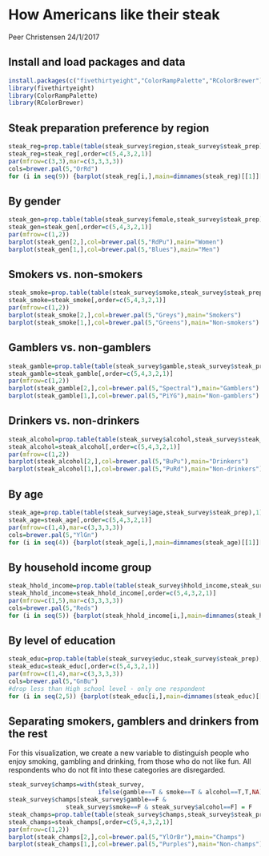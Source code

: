 How Americans like their steak
================
Peer Christensen
24/1/2017

Install and load packages and data
--------------------------------------

``` r
install.packages(c("fivethirtyeight","ColorRampPalette","RColorBrewer"))
library(fivethirtyeight)
library(ColorRampPalette)
library(RColorBrewer)
```

Steak preparation preference by region
--------------------------------------

``` r
steak_reg=prop.table(table(steak_survey$region,steak_survey$steak_prep),1)
steak_reg=steak_reg[,order=c(5,4,3,2,1)]
par(mfrow=c(3,3),mar=c(3,3,3,3))
cols=brewer.pal(5,"OrRd")
for (i in seq(9)) {barplot(steak_reg[i,],main=dimnames(steak_reg)[[1]][i],col=cols)}
```

By gender
---------

``` r
steak_gen=prop.table(table(steak_survey$female,steak_survey$steak_prep),1)
steak_gen=steak_gen[,order=c(5,4,3,2,1)]
par(mfrow=c(1,2))
barplot(steak_gen[2,],col=brewer.pal(5,"RdPu"),main="Women") 
barplot(steak_gen[1,],col=brewer.pal(5,"Blues"),main="Men")
```

Smokers vs. non-smokers
-----------------------

``` r
steak_smoke=prop.table(table(steak_survey$smoke,steak_survey$steak_prep),1)
steak_smoke=steak_smoke[,order=c(5,4,3,2,1)]
par(mfrow=c(1,2))
barplot(steak_smoke[2,],col=brewer.pal(5,"Greys"),main="Smokers")
barplot(steak_smoke[1,],col=brewer.pal(5,"Greens"),main="Non-smokers")
```

Gamblers vs. non-gamblers
-------------------------

``` r
steak_gamble=prop.table(table(steak_survey$gamble,steak_survey$steak_prep),1)
steak_gamble=steak_gamble[,order=c(5,4,3,2,1)]
par(mfrow=c(1,2))
barplot(steak_gamble[2,],col=brewer.pal(5,"Spectral"),main="Gamblers") 
barplot(steak_gamble[1,],col=brewer.pal(5,"PiYG"),main="Non-gamblers")
```

Drinkers vs. non-drinkers
-------------------------

``` r
steak_alcohol=prop.table(table(steak_survey$alcohol,steak_survey$steak_prep),1)
steak_alcohol=steak_alcohol[,order=c(5,4,3,2,1)]
par(mfrow=c(1,2))
barplot(steak_alcohol[2,],col=brewer.pal(5,"BuPu"),main="Drinkers")
barplot(steak_alcohol[1,],col=brewer.pal(5,"PuRd"),main="Non-drinkers")
```

By age
------

``` r
steak_age=prop.table(table(steak_survey$age,steak_survey$steak_prep),1)
steak_age=steak_age[,order=c(5,4,3,2,1)]
par(mfrow=c(1,4),mar=c(3,3,3,3))
cols=brewer.pal(5,"YlGn")
for (i in seq(4)) {barplot(steak_age[i,],main=dimnames(steak_age)[[1]][i],col=cols)}
```

By household income group
-------------------------

``` r
steak_hhold_income=prop.table(table(steak_survey$hhold_income,steak_survey$steak_prep),1)
steak_hhold_income=steak_hhold_income[,order=c(5,4,3,2,1)]
par(mfrow=c(1,5),mar=c(3,3,3,3))
cols=brewer.pal(5,"Reds")
for (i in seq(5)) {barplot(steak_hhold_income[i,],main=dimnames(steak_hhold_income)[[1]][i],col=cols)}
```

By level of education
---------------------

``` r
steak_educ=prop.table(table(steak_survey$educ,steak_survey$steak_prep),1)
steak_educ=steak_educ[,order=c(5,4,3,2,1)]
par(mfrow=c(1,4),mar=c(3,3,3,3))
cols=brewer.pal(5,"GnBu")
#drop less than High school level - only one respondent
for (i in seq(2,5)) {barplot(steak_educ[i,],main=dimnames(steak_educ)[[1]][i],col=cols)}
```

Separating smokers, gamblers and drinkers from the rest
-------------------------------------------------------

For this visualization, we create a new variable to distinguish people who enjoy smoking, gambling and drinking, from those who do not like fun. All respondents who do not fit into these categories are disregarded.

``` r
steak_survey$champs=with(steak_survey,
                         ifelse(gamble==T & smoke==T & alcohol==T,T,NA))
steak_survey$champs[steak_survey$gamble==F & 
                steak_survey$smoke==F & steak_survey$alcohol==F] = F
steak_champs=prop.table(table(steak_survey$champs,steak_survey$steak_prep),1)
steak_champs=steak_champs[,order=c(5,4,3,2,1)]
par(mfrow=c(1,2))
barplot(steak_champs[2,],col=brewer.pal(5,"YlOrBr"),main="Champs")
barplot(steak_champs[1,],col=brewer.pal(5,"Purples"),main="Non-champs")
```


